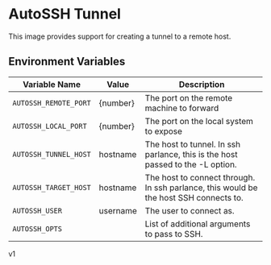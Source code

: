 # AutoSSH Tunnel 

This image provides support for creating a tunnel to a remote host.

## Environment Variables

| Variable Name | Value | Description |
| ------------- | ----- | ----------- |
|`AUTOSSH_REMOTE_PORT`|{number}|The port on the remote machine to forward|
|`AUTOSSH_LOCAL_PORT`|{number}|The port on the local system to expose|
|`AUTOSSH_TUNNEL_HOST`|hostname|The host to tunnel. In ssh parlance, this is the host passed to the -L option.|
|`AUTOSSH_TARGET_HOST`|hostname|The host to connect through. In ssh parlance, this would be the host SSH connects to.|
|`AUTOSSH_USER`| username |The user to connect as.
|`AUTOSSH_OPTS`| | List of additional arguments to pass to SSH.|

v1